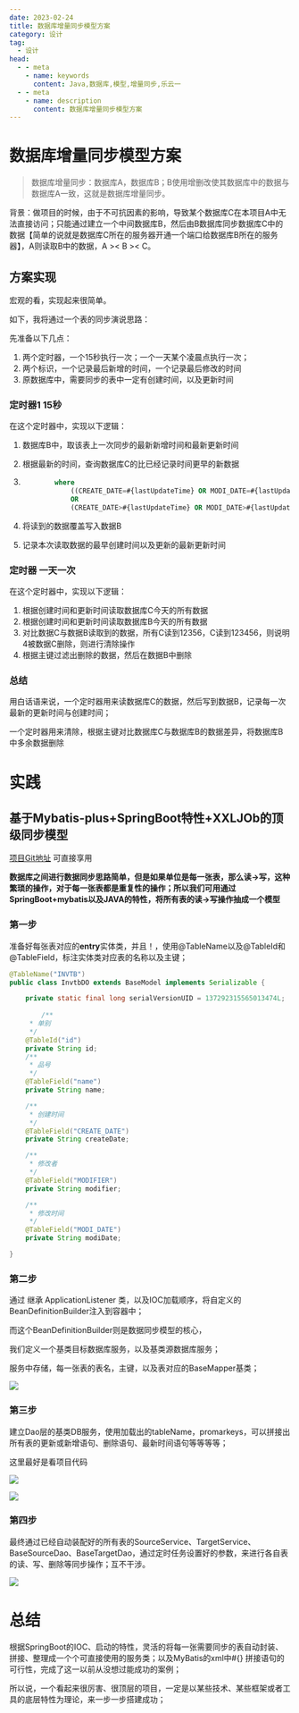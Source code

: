 ```yaml
---
date: 2023-02-24
title: 数据库增量同步模型方案
category: 设计
tag:
  - 设计
head:
  - - meta
    - name: keywords
      content: Java,数据库,模型,增量同步,乐云一
  - - meta
    - name: description
      content: 数据库增量同步模型方案
---
```

# 数据库增量同步模型方案

>  数据库增量同步：数据库A，数据库B；B使用增删改使其数据库中的数据与数据库A一致，这就是数据库增量同步。

背景：做项目的时候，由于不可抗因素的影响，导致某个数据库C在本项目A中无法直接访问；只能通过建立一个中间数据库B，然后由B数据库同步数据库C中的数据【简单的说就是数据库C所在的服务器开通一个端口给数据库B所在的服务器】，A则读取B中的数据，A >< B >< C。

## 方案实现

宏观的看，实现起来很简单。

如下，我将通过一个表的同步演说思路：

先准备以下几点：

1. 两个定时器，一个15秒执行一次；一个一天某个凌晨点执行一次；
2. 两个标识，一个记录最后新增的时间，一个记录最后修改的时间
3. 原数据库中，需要同步的表中一定有创建时间，以及更新时间

### 定时器1 15秒

在这个定时器中，实现以下逻辑：

1. 数据库B中，取该表上一次同步的最新新增时间和最新更新时间

2. 根据最新的时间，查询数据库C的比已经记录时间更早的新数据

3. ```sql
           where
               ((CREATE_DATE=#{lastUpdateTime} OR MODI_DATE=#{lastUpdateTime}) AND CREATE_DATE >=#{lastCreateTime})
               OR
               (CREATE_DATE>#{lastUpdateTime} OR MODI_DATE>#{lastUpdateTime})
   ```

4. 将读到的数据覆盖写入数据B

5. 记录本次读取数据的最早创建时间以及更新的最新更新时间

### 定时器 一天一次

在这个定时器中，实现以下逻辑：

1. 根据创建时间和更新时间读取数据库C今天的所有数据
2. 根据创建时间和更新时间读取数据库B今天的所有数据
3. 对比数据C与数据B读取到的数据，所有C读到12356，C读到123456，则说明4被数据C删除，则进行清除操作
4. 根据主键过滤出删除的数据，然后在数据B中删除

### 总结

用白话语来说，一个定时器用来读数据库C的数据，然后写到数据B，记录每一次最新的更新时间与创建时间；

一个定时器用来清除，根据主键对比数据库C与数据库B的数据差异，将数据库B中多余数据删除

# 实践

## 基于Mybatis-plus+SpringBoot特性+XXLJOb的顶级同步模型

[项目Git地址](https://github.com/LeYunone/dbsync)  可直接享用

**数据库之间进行数据同步思路简单，但是如果单位是每一张表，那么读->写，这种繁琐的操作，对于每一张表都是重复性的操作；所以我们可用通过SpringBoot+mybatis以及JAVA的特性，将所有表的读->写操作抽成一个模型**

### 第一步

准备好每张表对应的**entry**实体类，并且！，使用@TableName以及@TableId和@TableField，标注实体类对应表的名称以及主键；

```java
@TableName("INVTB")
public class InvtbDO extends BaseModel implements Serializable {

    private static final long serialVersionUID = 137292315565013474L;
    
        /**
     * 单别
     */
    @TableId("id")
    private String id;
    /**
     * 品号
     */
    @TableField("name")
    private String name;

    /**
     * 创建时间
     */
    @TableField("CREATE_DATE")
    private String createDate;

    /**
     * 修改者
     */
    @TableField("MODIFIER")
    private String modifier;

    /**
     * 修改时间
     */
    @TableField("MODI_DATE")
    private String modiDate;

}

```

### 第二步

通过 继承 ApplicationListener 类，以及IOC加载顺序，将自定义的BeanDefinitionBuilder注入到容器中；

而这个BeanDefinitionBuilder则是数据同步模型的核心，

我们定义一个基类目标数据库服务，以及基类源数据库服务；

服务中存储，每一张表的表名，主键，以及表对应的BaseMapper基类；

![](https://leyunone-img.oss-cn-hangzhou.aliyuncs.com/image/2023-02-24/bc4a7f2c-1330-4a42-8426-ebb0fe797973.png)

### 第三步

建立Dao层的基类DB服务，使用加载出的tableName，promarkeys，可以拼接出所有表的更新或新增语句、删除语句、最新时间语句等等等等；

这里最好是看项目代码

![](https://leyunone-img.oss-cn-hangzhou.aliyuncs.com/image/2023-02-24/c5ec1ffc-0724-4bea-adaf-e316c8cefbaf.png)

![](https://leyunone-img.oss-cn-hangzhou.aliyuncs.com/image/2023-02-24/6f816f5d-1005-48dc-90bc-464e2d275a27.png)

### 第四步

最终通过已经自动装配好的所有表的SourceService、TargetService、BaseSourceDao、BaseTargetDao，通过定时任务设置好的参数，来进行各自表的读、写、删除等同步操作；互不干涉。

![](https://leyunone-img.oss-cn-hangzhou.aliyuncs.com/image/2023-02-24/cb0398f3-acee-4daa-bf77-7ca7698ea411.png)

# 总结

根据SpringBoot的IOC、启动的特性，灵活的将每一张需要同步的表自动封装、拼接、整理成一个个可直接使用的服务类；以及MyBatis的xml中#{} 拼接语句的可行性，完成了这一以前从没想过能成功的案例；

所以说，一个看起来很厉害、很顶层的项目，一定是以某些技术、某些框架或者工具的底层特性为理论，来一步一步搭建成功；
